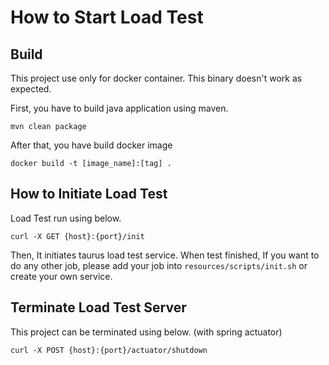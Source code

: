 # How to Start Load Test

## Build

This project use only for docker container. This binary doesn't work as expected.

First, you have to build java application using maven.

```
mvn clean package
```

After that, you have build docker image

```
docker build -t [image_name]:[tag] .
```

## How to Initiate Load Test
Load Test run using below.

```
curl -X GET {host}:{port}/init
```

Then, It initiates taurus load test service.
When test finished, If you want to do any other job, please add your job into 
`resources/scripts/init.sh` or create your own service.


## Terminate Load Test Server
This project can be terminated using below. (with spring actuator)

```
curl -X POST {host}:{port}/actuator/shutdown
```

